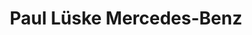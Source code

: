 ---
title: "Paul Lüske Mercedes-Benz"
url: /cloppenburg/paul-lueske-mercedes-benz/
shop: Autowerkstatt
---